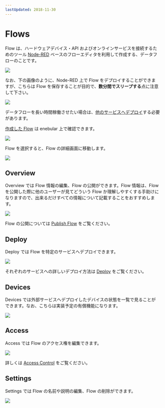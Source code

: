 ```yaml
---
lastUpdated: 2018-11-30
---
```


# Flows

Flow は、ハードウェアデバイス・API およびオンラインサービスを接続するためのツール <a href="https://nodered.jp/" target="_blank">Node-RED</a> ベースのフローエディタを利用して作成する、データフローのことです。

![](https://i.gyazo.com/893f5d6ee3a233e4db918fcfde4323f0.png)

なお、下の画像のように、Node-RED 上で Flow をデプロイすることができますが、こちらは Flow を保存することが目的で、**数分間でスリープする**点に注意して下さい。

![](https://i.gyazo.com/bfb9c0e25ad5e4a372a149336bdef8b8.png)

データフローを長い時間稼働させたい場合は、[他のサービスへデプロイ](../Deploy/index.md)する必要があります。

[作成した Flow](./CreateFlow.md) は enebular 上で確認できます。

![](https://i.gyazo.com/df15e18b0f61680b23773a7d8ca4ae6c.png)

Flow を選択すると、Flow の詳細画面に移動します。

![](https://i.gyazo.com/7cb9b53259022696e7cc47e4fa81d89b.png)

## Overview

Overview では Flow 情報の編集、Flow の公開ができます。Flow 情報は、Flow を公開した際に他のユーザーが見てどういう Flow か理解しやすくする手助けになりますので、出来るだけすべての情報について記載することをおすすめします。

![](https://i.gyazo.com/7cb9b53259022696e7cc47e4fa81d89b.png)

Flow の公開については [Publish Flow](./PublishFlow.md) をご覧ください。

## Deploy

Deploy では Flow を特定のサービスへデプロイできます。

![](https://i.gyazo.com/176869beb11cdec73fe02c8c09c4288f.png)

それぞれのサービスへの詳しいデプロイ方法は [Deploy](../Deploy/index.md) をご覧ください。

## Devices

Devices では外部サービスへデプロイしたデバイスの状態を一覧で見ることができます。なお、こちらは実装予定の有償機能になります。

![](https://i.gyazo.com/9f26dd5fa222389b4b90cb2eea5a1df7.png)


## Access

Access では Flow のアクセス権を編集できます。

![](https://i.gyazo.com/6b4babe394ae110c62ba181718849c0b.png)

詳しくは [Access Control](../Config/Access.md) をご覧ください。

## Settings

Settings では Flow の名前や説明の編集、Flow の削除ができます。

![](https://i.gyazo.com/9e8637beeeb0d53009f4eb71d046291a.png)